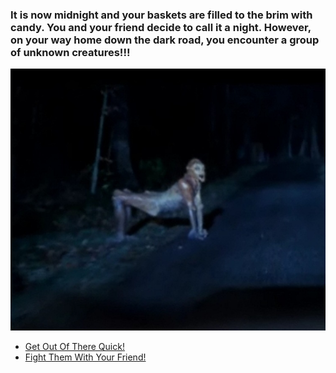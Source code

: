 ### It is now midnight and your baskets are filled to the brim with candy. You and your friend decide to call it a night. However, on your way home down the dark road, you encounter a group of unknown creatures!!!

![demon image](images/Skincrawler.jpg)


* [Get Out Of There Quick!](building.md)
* [Fight Them With Your Friend!](eaten.md)